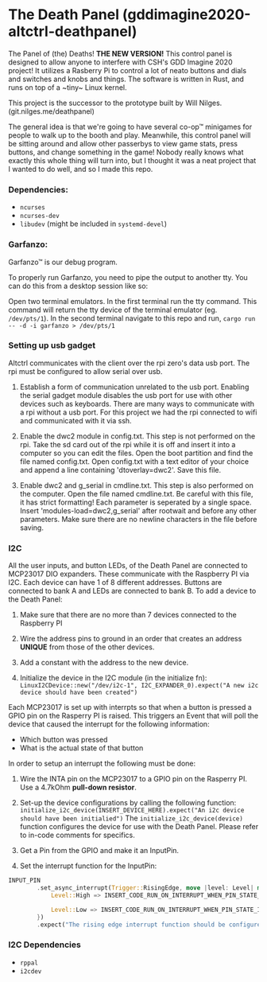 # The Death Panel (gddimagine2020-altctrl-deathpanel)
The Panel of (the) Deaths! **THE NEW VERSION!** This control panel is designed to allow anyone to interfere with CSH's GDD Imagine 2020 project! It utilizes a Rasberry Pi to control a lot of neato buttons and dials and switches and knobs and things. The software is written in Rust, and runs on top of a ~tiny~ Linux kernel.

This project is the successor to the prototype built by Will Nilges. (git.nilges.me/deathpanel)

The general idea is that we're going to have several co-op™ minigames for people to walk up to the booth and play. Meanwhile, this control panel will be sitting around and allow other passerbys to view game stats, press buttons, and change something in the game! Nobody really knows what exactly this whole thing will turn into, but I thought it was a neat project that I wanted to do well, and so I made this repo. 


### Dependencies:

 - `ncurses`
 - `ncurses-dev`
 - `libudev` (might be included in `systemd-devel`)

### Garfanzo:
Garfanzo™ is our debug program.

To properly run Garfanzo, you need to pipe the output to another tty. You can do this from a desktop session like so:

Open two terminal emulators.
In the first terminal run the tty command. This command will return the tty device of the terminal emulator (eg. `/dev/pts/1`).
In the second terminal navigate to this repo and run,
 `cargo run -- -d -i garfanzo > /dev/pts/1`

### Setting up usb gadget
Altctrl communicates with the client over the rpi zero's data usb port.
The rpi must be configured to allow serial over usb.

1. Establish a form of communication unrelated to the usb port.
    Enabling the serial gadget module disables the usb port for use with other devices such as keyboards. 
    There are many ways to communicate with a rpi without a usb port. For this project we had the rpi connected to wifi and communicated with it via ssh.

2. Enable the dwc2 module in config.txt.
    This step is not performed on the rpi. Take the sd card out of the rpi while it is off and insert it into a computer so you can edit the files.
    Open the boot partition and find the file named config.txt.
    Open config.txt with a text editor of your choice and append a line containing 'dtoverlay=dwc2'. Save this file.


3. Enable dwc2 and g_serial in cmdline.txt.
    This step is also performed on the computer. Open the file named cmdline.txt.
    Be careful with this file, it has strict formatting! Each parameter is seperated by a single space.
    Insert 'modules-load=dwc2,g_serial' after rootwait and before any other parameters.
    Make sure there are no newline characters in the file before saving.

### I2C
All the user inputs, and button LEDs, of the Death Panel are connected to MCP23017 DIO expanders. These communicate with the Raspberry PI via I2C. Each device can have 1 of 8 different addresses. Buttons are connected to bank A and LEDs are connected to bank B. To add a device to the Death Panel:

1. Make sure that there are no more than 7 devices connected to the Raspberry PI

2. Wire the address pins to ground in an order that creates an address **UNIQUE** from those of the other devices. 

3. Add a constant with the address to the new device. 

4. Initialize the device in the I2C module (in the initialize fn):
`LinuxI2CDevice::new("/dev/i2c-1", I2C_EXPANDER_0).expect("A new i2c device should have been created")`

Each MCP23017 is set up with interrpts so that when a button is pressed a GPIO pin on the Rasperry PI is raised. This triggers an Event that will poll the device that caused the interrupt for the following information:

- Which button was pressed
- What is the actual state of that button

In order to setup an interrupt the following must be done:

1. Wire the INTA pin on the MCP23017 to a GPIO pin on the Rasperry PI. Use a 4.7kOhm **pull-down resistor**.

2. Set-up the device configurations by calling the following function:
`initialize_i2c_device(INSERT_DEVICE_HERE).expect("An i2c device should have been initialied")`
The `initialize_i2c_device(device)` function configures the device for use with the Death Panel. Please refer to in-code comments for specifics.

3. Get a Pin from the GPIO and make it an InputPin. 

4. Set the interrupt function for the InputPin:
``` Rust
INPUT_PIN
        .set_async_interrupt(Trigger::RisingEdge, move |level: Level| match level {
            Level::High => INSERT_CODE_RUN_ON_INTERRUPT_WHEN_PIN_STATE_IS_HIGH

            Level::Low => INSERT_CODE_RUN_ON_INTERRUPT_WHEN_PIN_STATE_IS_LOW 
        })
        .expect("The rising edge interrupt function should be configured")
```

### I2C Dependencies
- `rppal`
- `i2cdev`
